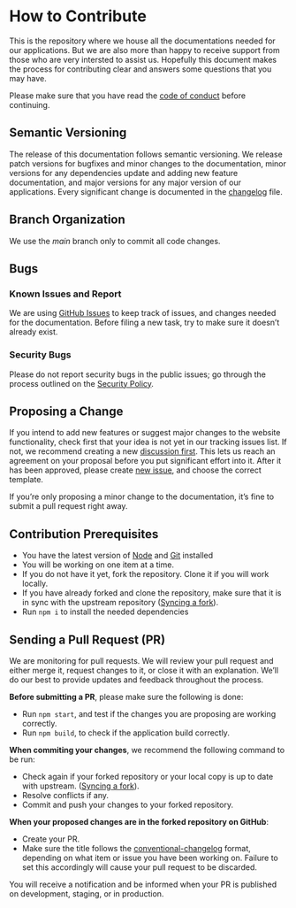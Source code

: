 # How to Contribute

This is the repository where we house all the documentations needed for our applications. But we are also more than happy to receive support from those who are very intersted to assist us. Hopefully this document makes the process for contributing clear and answers some questions that you may have.

Please make sure that you have read the [code of conduct](https://github.com/sws2apps/sws2apps-docs/blob/main/CODE_OF_CONDUCT.md) before continuing.

## Semantic Versioning

The release of this documentation follows semantic versioning. We release patch versions for bugfixes and minor changes to the documentation, minor versions for any dependencies update and adding new feature documentation, and major versions for any major version of our applications. Every significant change is documented in the [changelog](https://github.com/sws2apps/sws2apps-docs/blob/main/CHANGELOG.md) file.

## Branch Organization

We use the _main_ branch only to commit all code changes.

## Bugs

### Known Issues and Report

We are using [GitHub Issues](https://github.com/sws2apps/sws2apps-docs/issues) to keep track of issues, and changes needed for the documentation. Before filing a new task, try to make sure it doesn’t already exist.

### Security Bugs

Please do not report security bugs in the public issues; go through the process outlined on the [Security Policy](https://github.com/sws2apps/sws2apps-docs/blob/main/SECURITY.md).

## Proposing a Change

If you intend to add new features or suggest major changes to the website functionality, check first that your idea is not yet in our tracking issues list. If not, we recommend creating a new [discussion first](https://github.com/sws2apps/sws2apps-docs/discussions/categories/ideas). This lets us reach an agreement on your proposal before you put significant effort into it. After it has been approved, please create [new issue](https://github.com/sws2apps/sws2apps-docs/issues), and choose the correct template.

If you’re only proposing a minor change to the documentation, it’s fine to submit a pull request right away.

## Contribution Prerequisites

- You have the latest version of [Node](https://nodejs.org) and [Git](https://git-scm.com) installed
- You will be working on one item at a time.
- If you do not have it yet, fork the repository. Clone it if you will work locally.
- If you have already forked and clone the repository, make sure that it is in sync with the upstream repository ([Syncing a fork](https://docs.github.com/en/pull-requests/collaborating-with-pull-requests/working-with-forks/syncing-a-fork)).
- Run `npm i` to install the needed dependencies

## Sending a Pull Request (PR)

We are monitoring for pull requests. We will review your pull request and either merge it, request changes to it, or close it with an explanation. We’ll do our best to provide updates and feedback throughout the process.

**Before submitting a PR**, please make sure the following is done:

- Run `npm start`, and test if the changes you are proposing are working correctly.
- Run `npm build`, to check if the application build correctly.

**When commiting your changes**, we recommend the following command to be run:

- Check again if your forked repository or your local copy is up to date with upstream. ([Syncing a fork](https://docs.github.com/en/pull-requests/collaborating-with-pull-requests/working-with-forks/syncing-a-fork)).
- Resolve conflicts if any.
- Commit and push your changes to your forked repository.

**When your proposed changes are in the forked repository on GitHub**:

- Create your PR.
- Make sure the title follows the [conventional-changelog](https://github.com/semantic-release/semantic-release#commit-message-format) format, depending on what item or issue you have been working on. Failure to set this accordingly will cause your pull request to be discarded.

You will receive a notification and be informed when your PR is published on development, staging, or in production.
